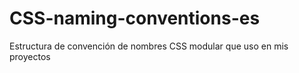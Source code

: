 # CSS-naming-conventions-es
Estructura de convención de nombres CSS modular que uso en mis proyectos

